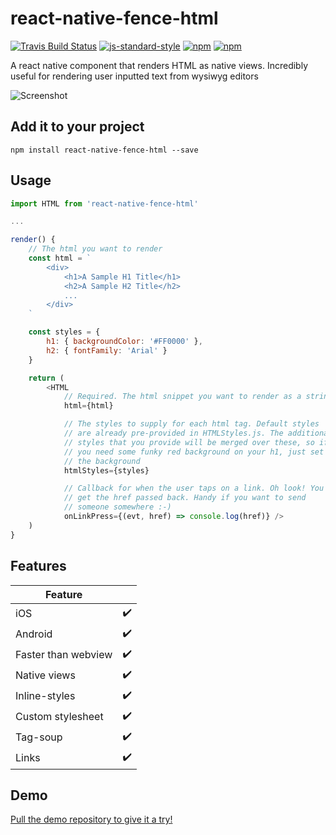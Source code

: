 # react-native-fence-html

[![Travis Build Status](https://img.shields.io/travis/Thomas101/react-native-fence-html.svg)](http://travis-ci.org/Thomas101/react-native-fence-html)
[![js-standard-style](https://img.shields.io/badge/code%20style-standard-brightgreen.svg)](http://standardjs.com/)
[![npm](https://img.shields.io/npm/v/react-native-fence-html.svg?maxAge=2592000)](https://www.npmjs.com/package/react-native-fence-html)
[![npm](https://img.shields.io/npm/l/react-native-fence-html.svg?maxAge=2592000)](https://github.com/Thomas101/react-native-fence-html/blob/master/LICENSE)

A react native component that renders HTML as native views. Incredibly useful for rendering user inputted text from wysiwyg editors

![Screenshot](https://raw.githubusercontent.com/Thomas101/react-native-fence-html/master/gh-images/preview.jpg "Screenshot")

## Add it to your project
```
npm install react-native-fence-html --save
```

## Usage

```js
import HTML from 'react-native-fence-html'

...

render() {
	// The html you want to render
	const html = `
		<div>
			<h1>A Sample H1 Title</h1>
			<h2>A Sample H2 Title</h2>
			...
		</div>
	`

	const styles = {
		h1: { backgroundColor: '#FF0000' },
		h2: { fontFamily: 'Arial' }
	}

	return (
		<HTML
			// Required. The html snippet you want to render as a string
			html={html}

			// The styles to supply for each html tag. Default styles
			// are already pre-provided in HTMLStyles.js. The additional
			// styles that you provide will be merged over these, so if
			// you need some funky red background on your h1, just set
			// the background
			htmlStyles={styles}

			// Callback for when the user taps on a link. Oh look! You
			// get the href passed back. Handy if you want to send
			// someone somewhere :-)
			onLinkPress={(evt, href) => console.log(href)} />
	)
}
```

## Features

| Feature | |
| ------------- | ------------- |
| iOS  | ✔️ |
| Android  | ✔️ |
| Faster than webview  | ✔️ |
| Native views  | ✔️ |
| Inline-styles  | ✔️ |
| Custom stylesheet  | ✔️ |
| Tag-soup  | ✔️ |
| Links  | ✔️ |

## Demo

[Pull the demo repository to give it a try!](https://github.com/Thomas101/react-native-fence-html-demo)
